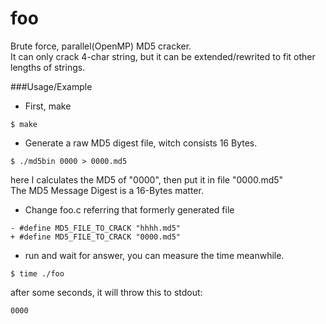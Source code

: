 foo
===
Brute force, parallel(OpenMP) MD5 cracker.  
It can only crack 4-char string, 
but it can be extended/rewrited to fit other lengths of strings.  

###Usage/Example
* First, make
```
$ make
```

* Generate a raw MD5 digest file, witch consists 16 Bytes.  
```
$ ./md5bin 0000 > 0000.md5
```
here I calculates the MD5 of "0000", then put it in file "0000.md5"  
The MD5 Message Digest is a 16-Bytes matter.  

* Change foo.c referring that formerly generated file  
```
- #define MD5_FILE_TO_CRACK "hhhh.md5"
+ #define MD5_FILE_TO_CRACK "0000.md5"
```

* run and wait for answer, you can measure the time meanwhile.
```
$ time ./foo
```
after some seconds, it will throw this to stdout:
```
0000
```
